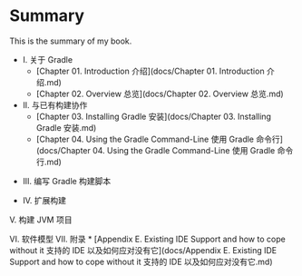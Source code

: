 # Summary

This is the summary of my book.

* I. 关于 Gradle
	* [Chapter 01. Introduction 介绍](docs/Chapter 01. Introduction 介绍.md)
	* [Chapter 02. Overview 总览](docs/Chapter 02. Overview 总览.md)
* II. 与已有构建协作
	* [Chapter 03. Installing Gradle 安装](docs/Chapter 03. Installing Gradle 安装.md)
	* [Chapter 04. Using the Gradle Command-Line 使用 Gradle 命令行](docs/Chapter 04. Using the Gradle Command-Line 使用 Gradle 命令行.md)
<!-- 	* [Chapter 05. Troubleshooting 问题解决](docs/Chapter 05. Troubleshooting 问题解决.md)
	* [Chapter 06. Build Script Basics 构建脚本的基础知识](docs/Chapter 06. Build Script Basics 构建脚本的基础知识.md)
	* [Chapter 07. Java Quickstart 快速开始 Java](docs/Chapter 07. Java Quickstart 快速开始 Java.md)
	* [Chapter 08. Dependency Management Basics 依赖管理的基础知识](docs/Chapter 08. Dependency Management Basics 依赖管理的基础知识.md)
	* [Chapter 09. Groovy Quickstart 快速开始 Groovy](docs/Chapter 09. Groovy Quickstart 快速开始 Groovy.md)
	* [Chapter 10. Web Application Quickstart 快速开始 Web 应用](docs/Chapter 10. Web Application Quickstart 快速开始 Web 应用.md)
	* [Chapter 12. Using the Gradle Graphical User Interface 使用 Gradle 图形化用户界面](docs/Chapter 12. Using the Gradle Graphical User Interface 使用 Gradle 图形化用户界面.md)-->
* III. 编写 Gradle 构建脚本
<!-- * [Chapter 13. Writing Build Scripts 编写构建脚本](docs/Chapter 13. Writing Build Scripts 编写构建脚本.md)
	* [Chapter 14. Tutorial - 'This and That' 教程-这个那个](docs/Chapter 14. Tutorial - 'This and That' 教程-这个那个.md)-->
* IV. 扩展构建
<!-- * [Chapter 15. More about Tasks 更多关于任务](docs/Chapter 15. More about Tasks 更多关于任务.md)
	* [Chapter 16. Working With Files 跟文件工作](docs/Chapter 16. Working With Files 跟文件工作.md)
	* [Chapter 17. Using Ant from Gradle 从 Gradle 使用 Ant](docs/Chapter 17. Using Ant from Gradle 从 Gradle 使用 Ant.md)
	* [Chapter 18. Logging 日志.md](docs/Chapter 18. Logging 日志.md)
	* [Chapter 19. The Gradle Daemon 守护进程](docs/Chapter 19. The Gradle Daemon 守护进程.md)
	* [Chapter 20. The Build Environment 构建环境](docs/Chapter 20. The Build Environment 构建环境.md)
	* [Chapter 21. Gradle Plugins 插件](docs/Chapter 21. Gradle Plugins 插件.md)
	* [Chapter 22. Standard Gradle plugins 标准 Gradle 插件](docs/Chapter 22. Standard Gradle plugins 标准 Gradle 插件.md)-->
V. 构建 JVM 项目
<!-- * [Chapter 23. The Java Plugin 关于 Java 插件](docs/Chapter 23. The Java Plugin 关于 Java 插件.md)-->
VI. 软件模型
VII. 附录
	* [Appendix E. Existing IDE Support and how to cope without it 支持的 IDE 以及如何应对没有它](docs/Appendix E. Existing IDE Support and how to cope without it 支持的 IDE 以及如何应对没有它.md)